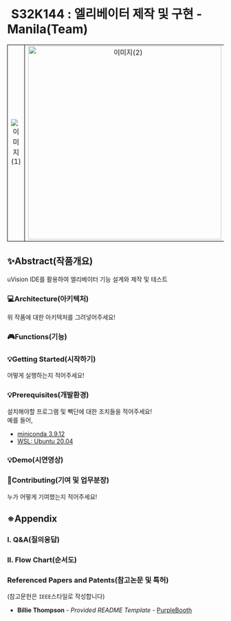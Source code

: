 
#  S32K144 : 엘리베이터 제작 및 구현 - Manila(Team)
<table style="width: 100%; border-collapse: collapse;" align="center"  >
        <tr>
            <td style="width: 50%; text-align: center; vertical-align: middle; border: 1px solid #000; border-collapse: collapse;">
                <img src="https://github.com/user-attachments/assets/e11135ea-b55a-46d7-bae5-e78995242847" alt="이미지(1)" style="max-width: 100%; height: auto;">
            </td>
            <td style="width: 50%; text-align: center; vertical-align: middle; border: 1px solid #000; border-collapse: collapse;">
                <img src="https://github.com/user-attachments/assets/0a34c36e-94a2-4c30-9354-412812c2b8fe" alt="이미지(2)" style="max-width: 100%; height: 449px;">
            </td>
        </tr>
    </table>

## ✨Abstract(작품개요)
uVision IDE를 활용하여 엘리베이터 기능 설계와 제작 및 테스트

### 💻Architecture(아키텍처)

위 작품에 대한 아키텍처를 그려넣어주세요!

### 🎮Functions(기능)

### 💡Getting Started(시작하기)

어떻게 실행하는지 적어주세요!

### 💡Prerequisites(개발환경)

설치해야할 프로그램 및 빽단에 대한 조치들을 적어주세요!<br>
예를 들어,
- [miniconda 3.9.12](https://docs.anaconda.com/miniconda/release-notes/)
- [WSL: Ubuntu 20.04](https://wikidocs.net/219899)



### 💡Demo(시연영상)



### 📑Contributing(기여 및 업무분장)

누가 어떻게 기여했는지 적어주세요!


## ※Appendix

### I. Q&A(질의응답)

### II. Flow Chart(순서도)

### Referenced Papers and Patents(참고논문 및 특허)
(참고문헌은 `IEEE`스타일로 작성합니다)

  - **Billie Thompson** - *Provided README Template* -
    [PurpleBooth](https://github.com/PurpleBooth)
